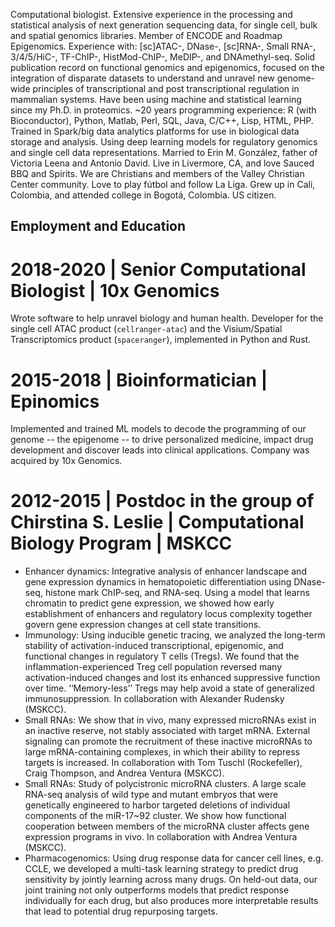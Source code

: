 Computational biologist.
Extensive experience in the processing and statistical analysis of next generation sequencing data, for single cell, bulk and spatial genomics libraries.
Member of ENCODE and Roadmap Epigenomics.
Experience with: [sc]ATAC-, DNase-, [sc]RNA-, Small RNA-, 3/4/5/HiC-, TF-ChIP-, HistMod-ChIP-, MeDIP-, and DNAmethyl-seq.
Solid publication record on functional genomics and epigenomics, focused on the integration of disparate datasets to understand and unravel new genome-wide principles of transcriptional and post transcriptional regulation in mammalian systems.
Have been using machine and statistical learning since my Ph.D. in proteomics.
~20 years programming experience: R (with Bioconductor), Python, Matlab, Perl, SQL, Java, C/C++, Lisp, HTML, PHP.
Trained in Spark/big data analytics platforms for use in biological data storage and analysis.
Using deep learning models for regulatory genomics and single cell data representations.
Married to Erin M. González, father of Victoria Leena and Antonio David.
Live in Livermore, CA, and love Sauced BBQ and Spirits.
We are Christians and members of the Valley Christian Center community.
Love to play fútbol and follow La Liga.
Grew up in Cali, Colombia, and attended college in Bogotá, Colombia.
US citizen.

## Employment and Education

# 2018-2020 | Senior Computational Biologist | 10x Genomics
Wrote software to help unravel biology and human health. Developer for the single cell ATAC product (<code>cellranger-atac</code>) and the Visium/Spatial Transcriptomics product (<code>spaceranger</code>), implemented in Python and Rust. 

# 2015-2018 | Bioinformatician | Epinomics
Implemented and trained ML models to decode the programming of our genome -- the epigenome -- to drive personalized medicine, impact drug development and discover leads into clinical applications. Company was acquired by 10x Genomics.

# 2012-2015 | Postdoc in the group of Chirstina S. Leslie | Computational Biology Program | MSKCC

- Enhancer dynamics: Integrative analysis of enhancer landscape and gene expression dynamics in hematopoietic differentiation using DNase-seq, histone mark ChIP-seq, and RNA-seq. Using a model that learns chromatin to predict gene expression, we showed how early establishment of enhancers and regulatory locus complexity together govern gene expression changes at cell state transitions.
- Immunology: Using inducible genetic tracing, we analyzed the long-term stability of activation-induced transcriptional, epigenomic, and functional changes in regulatory T cells (Tregs). We found that the inflammation-experienced Treg cell population reversed many activation-induced changes and lost its enhanced suppressive function over time. ‘‘Memory-less’’ Tregs may help avoid a state of generalized immunosuppression. In collaboration with Alexander Rudensky (MSKCC).
- Small RNAs: We show that in vivo, many expressed microRNAs exist in an inactive reserve, not stably associated with target mRNA. External signaling can promote the recruitment of these inactive microRNAs to large mRNA-containing complexes, in which their ability to repress targets is increased. In collaboration with Tom Tuschl (Rockefeller), Craig Thompson, and Andrea Ventura (MSKCC).
- Small RNAs: Study of polycistronic microRNA clusters. A large scale RNA-seq analysis of wild type and mutant embryos that were genetically engineered to harbor targeted deletions of individual components of the miR-17~92 cluster. We show how functional cooperation between members of the microRNA cluster affects gene expression programs in vivo. In collaboration with Andrea Ventura (MSKCC).
- Pharmacogenomics: Using drug response data for cancer cell lines, e.g. CCLE, we developed a multi-task learning strategy to predict drug sensitivity by jointly learning across many drugs. On held-out data, our joint training not only outperforms models that predict response individually for each drug, but also produces more interpretable results that lead to potential drug repurposing targets.

